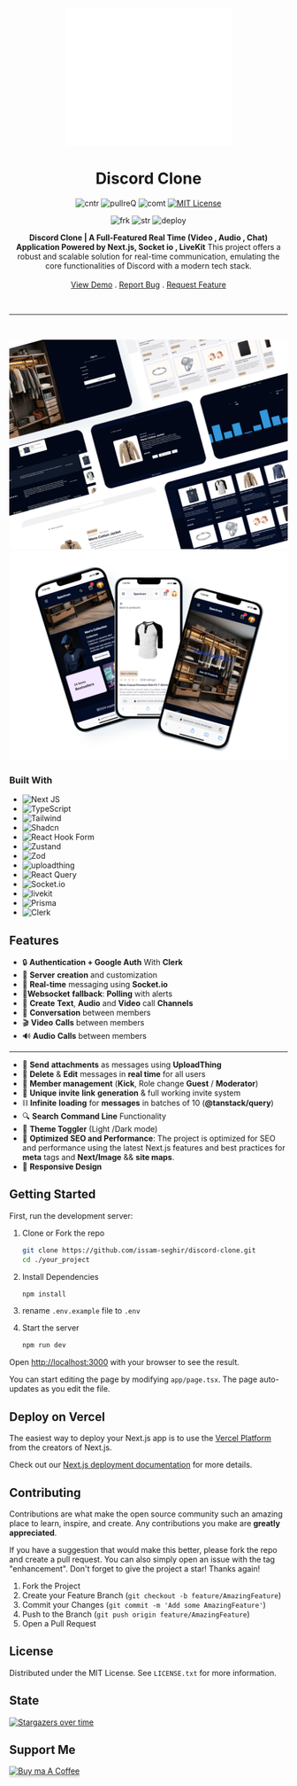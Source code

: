 <div align="center">

<img src="logo.svg" alt="logo" width="300" height="250">

<h1 align="center" >Discord Clone</h1>

![cntr](https://img.shields.io/github/contributors/issam-seghir/discord-clone?color=pink&style=for-the-badge)
![pullreQ](https://img.shields.io/github/issues-pr/issam-seghir/discord-clone?color=orange&style=for-the-badge)
![comt](https://img.shields.io/github/last-commit/issam-seghir/discord-clone?style=for-the-badge)
[![MIT License](https://img.shields.io/badge/License-MIT-green.svg?style=for-the-badge)](https://choosealicense.com/licenses/mit/)

![frk](https://img.shields.io/github/forks/issam-seghir/discord-clone?style=flat-square)
![str](https://img.shields.io/github/stars/issam-seghir/discord-clone?style=flat-square)
![deploy](https://img.shields.io/website?down_color=red&down_message=down&style=flat-square&up_color=succes&up_message=up&url=https%3A%2F%2Fdiscord-clone.vercel.app)

  <p align="center">

  **Discord Clone | A Full-Featured Real Time (Video , Audio , Chat) Application Powered by Next.js, Socket io , LiveKit**
  This project offers a robust and scalable solution for real-time communication,
  emulating the core functionalities of Discord with a modern tech stack.
    <br />
    <br />
    <a href="https://discord-clone-production-e15b.up.railway.app/">View Demo</a>
    .
    <a href="https://github.com/issam-seghir/discord-clone/issues">Report Bug</a>
    .
    <a href="https://github.com/issam-seghir/discord-clone/pulls">Request Feature</a>
  </p>

<br>
<hr>

</div>

<br>

![alt text](mockup-desktop.png)
![alt text](mockup-mobile.png)

### Built With

- ![Next JS](https://img.shields.io/badge/Next-black?style=for-the-badge&logo=next.js&logoColor=white)
- ![TypeScript](https://img.shields.io/badge/typescript-%23007ACC.svg?style=for-the-badge&logo=typescript&logoColor=white)
- ![Tailwind](https://img.shields.io/badge/Tailwind_CSS-38B2AC?style=for-the-badge&logo=tailwind-css&logoColor=white)
- ![Shadcn](https://img.shields.io/badge/shadcn%2Fui-000000?style=for-the-badge&logo=shadcnui&logoColor=white)
- ![React Hook Form](https://img.shields.io/badge/React%20Hook%20Form-%23EC5990.svg?style=for-the-badge&logo=reacthookform&logoColor=white)
- ![Zustand](https://img.shields.io/badge/zustand-FFA351.svg?style=for-the-badge&logo=zustand&logoColor=white)
- ![Zod](https://img.shields.io/badge/zod-%233068b7.svg?style=for-the-badge&logo=zod&logoColor=white)
- ![uploadthing](https://img.shields.io/badge/uploadthing-B91C1C?style=for-the-badge&logo=upload%20thing)
- ![React Query](https://img.shields.io/badge/-React%20Query-FF4154?style=for-the-badge&logo=react%20query&logoColor=white)
- ![Socket.io](https://img.shields.io/badge/Socket.io-black?style=for-the-badge&logo=socket.io&badgeColor=010101)
- ![livekit](https://img.shields.io/badge/livekit-black?style=for-the-badge&logo=livekit)
- ![Prisma](https://img.shields.io/badge/Prisma-011627?style=for-the-badge&logo=prisma&logoColor=white)
- ![Clerk](https://img.shields.io/badge/Clerk-765eff.svg?style=for-the-badge&logo=clerk&logoColor=white)

## Features

- 🔒 **Authentication + Google Auth** With **Clerk**
- 🎉 **Server** **creation** and customization
- 📱 **Real-time** messaging using **Socket.io**
- 📳**Websocket** **fallback**: **Polling** with alerts
- 🚀 **Create** **Text**, **Audio** and **Video** call **Channels**
- 📨 **Conversation** between members
- 🎬 **Video** **Calls** between members
- 🔊 **Audio** **Calls** between members
---
- 🎁 **Send** **attachments** as messages using **UploadThing**
- 🧨 **Delete** & **Edit** messages in **real time** for all users
- 🔰 **Member management** (**Kick**, Role change **Guest** / **Moderator**)
- 🔗 **Unique** **invite** **link** **generation** & full working invite system
- ⛓ **Infinite** **loading** for **messages** in batches of 10 (**@tanstack/query**)
- 🔍 **Search** **Command Line** Functionality
- 🎨 **Theme Toggler** (Light /Dark mode)
- 🚀 **Optimized SEO and Performance**: The project is optimized for SEO and performance using the latest Next.js features and best practices for **meta** tags and **Next/Image** && **site maps**.
- 🎊 **Responsive Design**



## Getting Started

First, run the development server:

1. Clone or Fork the repo

   ```sh
   git clone https://github.com/issam-seghir/discord-clone.git
   cd ./your_project
   ```

2. Install Dependencies

   ```sh
   npm install
   ```

3. rename `.env.example` file to `.env`

4. Start the server

    ```sh
    npm run dev
    ```

Open [http://localhost:3000](http://localhost:3000) with your browser to see the result.

You can start editing the page by modifying `app/page.tsx`. The page auto-updates as you edit the file.

## Deploy on Vercel

The easiest way to deploy your Next.js app is to use the [Vercel Platform](https://vercel.com/new?utm_medium=default-template&filter=next.js&utm_source=create-next-app&utm_campaign=create-next-app-readme) from the creators of Next.js.

Check out our [Next.js deployment documentation](https://nextjs.org/docs/deployment) for more details.

<!-- CONTRIBUTING -->
## Contributing

Contributions are what make the open source community such an amazing place to learn, inspire, and create. Any contributions you make are **greatly appreciated**.

If you have a suggestion that would make this better, please fork the repo and create a pull request. You can also simply open an issue with the tag "enhancement".
Don't forget to give the project a star! Thanks again!

1. Fork the Project
2. Create your Feature Branch (`git checkout -b feature/AmazingFeature`)
3. Commit your Changes (`git commit -m 'Add some AmazingFeature'`)
4. Push to the Branch (`git push origin feature/AmazingFeature`)
5. Open a Pull Request

<!-- LICENSE -->
## License

Distributed under the MIT License. See `LICENSE.txt` for more information.


## State

[![Stargazers over time](https://starchart.cc/issam-seghir/discord-clone.svg)](https://starchart.cc/issam-seghir/discord-clone)


## Support Me

<a href="https://www.buymeacoffee.com/issam.seghir" target="_blank"><img src="https://www.buymeacoffee.com/assets/img/custom_images/orange_img.png" alt="Buy ma A Coffee" style="width: 174px !important;height: 41px !important;box-shadow: 0 3px 2px 0 rgb(190 190 190 / 50%) !important;" ></a>
</div>
